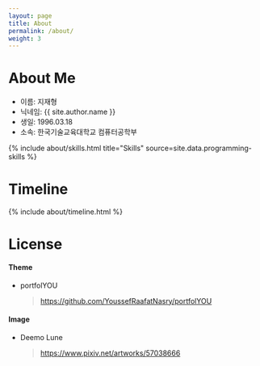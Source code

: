 ```yaml
---
layout: page
title: About
permalink: /about/
weight: 3
---
```


# About Me

- 이름: 지재형
- 닉네임: {{ site.author.name }}<br/>
- 생일: 1996.03.18<br/>
- 소속: 한국기술교육대학교 컴퓨터공학부<br/>

<div class="row">
{% include about/skills.html title="Skills" source=site.data.programming-skills %}
</div>

# Timeline

<div class="row">
{% include about/timeline.html %}
</div>

# License

#### Theme

- portfolYOU

  > https://github.com/YoussefRaafatNasry/portfolYOU

#### Image

- Deemo Lune

  > https://www.pixiv.net/artworks/57038666

